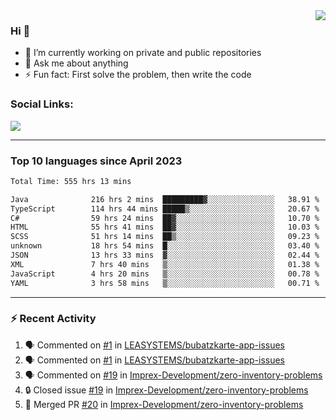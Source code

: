 <!--
<a href="https://wuffy.eu">
  <img align="right" src="https://github.com/ngloader/ngloader/blob/devcard/devcard.png" height="410" width="300" alt="NgLoader's Dev Card"/>
</a>
-->

<a href="https://wuffy.eu">
  <img align="right" src="https://github-readme-stats.vercel.app/api?username=ngloader&count_private=true&include_all_commits=true&show_icons=true&hide_rank=true&theme=dracula" />
</a>

### Hi 👋
- 🔭 I’m currently working on private and public repositories
- 💬 Ask me about anything
- ⚡ Fun fact: First solve the problem, then write the code

### Social Links:
<a href="https://discord.gg/jUtRU5Q">
  <img src="https://dcbadge.vercel.app/api/shield/128286216708685824?style=flat&theme=clean&compact=true" />
</a>

<!--
---

<div>
  <img src="https://github-readme-stats.vercel.app/api/wakatime?username=NgLoader&api_domain=wakapi.wuffy.dev&bg_color=282a36&title_color=ff6e96&icon_color=2F855A&text_color=ffffff&custom_title=Week%20Stats&layout=compact" />
</div>

---

<div>
  <img height="170" align="left" src="https://github-readme-stats.vercel.app/api?username=ngloader&count_private=true&include_all_commits=true&show_icons=true&theme=dracula" />
  <img src="https://github-readme-stats.vercel.app/api/top-langs/?username=ngloader&layout=compact&theme=dracula" />
</div>

---

<a href="https://github.com/ryo-ma/github-profile-trophy">
  <img width=800 src="https://github-profile-trophy.vercel.app/?username=ngloader&column=8&theme=dracula&no-frame=true"/>
</a>
-->

---

### Top 10 languages since April 2023

<!--START_SECTION:waka-->

```txt
Total Time: 555 hrs 13 mins

Java              216 hrs 2 mins  █████████▓░░░░░░░░░░░░░░░   38.91 %
TypeScript        114 hrs 44 mins █████▒░░░░░░░░░░░░░░░░░░░   20.67 %
C#                59 hrs 24 mins  ██▓░░░░░░░░░░░░░░░░░░░░░░   10.70 %
HTML              55 hrs 41 mins  ██▓░░░░░░░░░░░░░░░░░░░░░░   10.03 %
SCSS              51 hrs 14 mins  ██▒░░░░░░░░░░░░░░░░░░░░░░   09.23 %
unknown           18 hrs 54 mins  █░░░░░░░░░░░░░░░░░░░░░░░░   03.40 %
JSON              13 hrs 33 mins  ▓░░░░░░░░░░░░░░░░░░░░░░░░   02.44 %
XML               7 hrs 40 mins   ▒░░░░░░░░░░░░░░░░░░░░░░░░   01.38 %
JavaScript        4 hrs 20 mins   ▒░░░░░░░░░░░░░░░░░░░░░░░░   00.78 %
YAML              3 hrs 58 mins   ▒░░░░░░░░░░░░░░░░░░░░░░░░   00.71 %
```

<!--END_SECTION:waka-->

---

### :zap: Recent Activity
<!--START_SECTION:activity-->
1. 🗣 Commented on [#1](https://github.com/LEASYSTEMS/bubatzkarte-app-issues/issues/1#issuecomment-2054195311) in [LEASYSTEMS/bubatzkarte-app-issues](https://github.com/LEASYSTEMS/bubatzkarte-app-issues)
2. 🗣 Commented on [#1](https://github.com/LEASYSTEMS/bubatzkarte-app-issues/issues/1#issuecomment-2054194180) in [LEASYSTEMS/bubatzkarte-app-issues](https://github.com/LEASYSTEMS/bubatzkarte-app-issues)
3. 🗣 Commented on [#19](https://github.com/Imprex-Development/zero-inventory-problems/issues/19#issuecomment-2016230310) in [Imprex-Development/zero-inventory-problems](https://github.com/Imprex-Development/zero-inventory-problems)
4. 🔒 Closed issue [#19](https://github.com/Imprex-Development/zero-inventory-problems/issues/19) in [Imprex-Development/zero-inventory-problems](https://github.com/Imprex-Development/zero-inventory-problems)
5. 🎉 Merged PR [#20](https://github.com/Imprex-Development/zero-inventory-problems/pull/20) in [Imprex-Development/zero-inventory-problems](https://github.com/Imprex-Development/zero-inventory-problems)
<!--END_SECTION:activity-->
